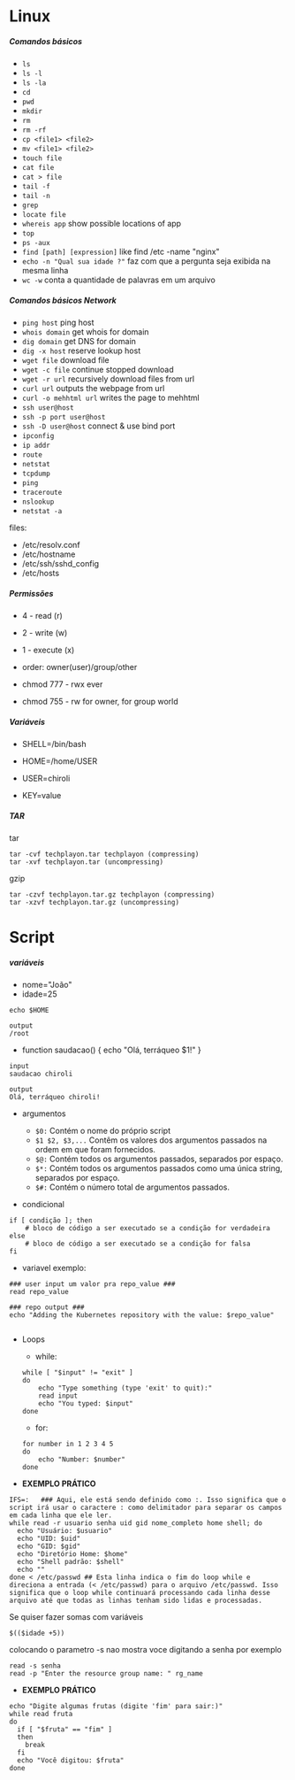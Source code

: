 # Linux
##### Comandos básicos

- `ls`
- `ls -l`
- `ls -la `
- `cd`
- `pwd`
- `mkdir`
- `rm`
- `rm -rf`
- `cp <file1> <file2>`
- `mv <file1> <file2>`
- `touch file`
- `cat file`
- `cat > file`
- `tail -f`
- `tail -n`
- `grep`
- `locate file`
- `whereis app` show possible locations of app
- `top`
- `ps -aux`
- `find [path] [expression]` like find /etc -name "nginx"
- `echo -n "Qual sua idade ?"`  faz com que a pergunta seja exibida na mesma linha
- `wc -w` conta a quantidade de palavras em um arquivo


##### Comandos básicos Network

- `ping host` ping host
- `whois domain` get whois for domain
- `dig domain` get DNS for domain
- `dig -x host` reserve lookup host
- `wget file` download file
- `wget -c file` continue stopped download
- `wget -r url` recursively download files from url
- `curl url` outputs the webpage from url
- `curl -o mehhtml url` writes the page to mehhtml
- `ssh user@host` 
- `ssh -p port user@host` 
- `ssh -D user@host` connect & use bind port
- `ipconfig`
- `ip addr`
- `route`
- `netstat`
- `tcpdump`
- `ping`
- `traceroute`
- `nslookup`
- `netstat -a`

files:
- /etc/resolv.conf
- /etc/hostname
- /etc/ssh/sshd_config
- /etc/hosts


##### Permissões

- 4 - read (r)
- 2 - write (w)
- 1 - execute (x)

- order: owner(user)/group/other

- chmod 777 - rwx ever
- chmod 755 - rw for owner, for group world

##### Variáveis

- SHELL=/bin/bash
- HOME=/home/USER
- USER=chiroli

- KEY=value

##### TAR

tar

    tar -cvf techplayon.tar techplayon (compressing)
    tar -xvf techplayon.tar (uncompressing)

gzip

    tar -czvf techplayon.tar.gz techplayon (compressing)
    tar -xzvf techplayon.tar.gz (uncompressing)

# Script

##### variáveis
- nome="João"
- idade=25

```
echo $HOME

output
/root

```

- function saudacao() {
    echo "Olá, terráqueo $1!"
}

```
input 
saudacao chiroli

output
Olá, terráqueo chiroli!

```

- argumentos 
    - `$0:` Contém o nome do próprio script
    - `$1 $2, $3,...` Contêm os valores dos argumentos passados na ordem em que foram fornecidos.
    - `$@:` Contém todos os argumentos passados, separados por espaço.
    - `$*:` Contém todos os argumentos passados como uma única string, separados por espaço.
    - `$#:` Contém o número total de argumentos passados.


- condicional 

```
if [ condição ]; then 
    # bloco de código a ser executado se a condição for verdadeira
else
    # bloco de código a ser executado se a condição for falsa
fi
```

- variavel exemplo:
```
### user input um valor pra repo_value ###
read repo_value

### repo output ###
echo "Adding the Kubernetes repository with the value: $repo_value"


```

- Loops 
    - while:
    ```
    while [ "$input" != "exit" ]
    do
        echo "Type something (type 'exit' to quit):"
        read input
        echo "You typed: $input"
    done
    ```
    - for:
    ```
    for number in 1 2 3 4 5
    do
        echo "Number: $number"
    done

    ```

- **EXEMPLO PRÁTICO**
```
IFS=:   ### Aqui, ele está sendo definido como :. Isso significa que o script irá usar o caractere : como delimitador para separar os campos em cada linha que ele ler.
while read -r usuario senha uid gid nome_completo home shell; do
  echo "Usuário: $usuario"
  echo "UID: $uid"
  echo "GID: $gid"
  echo "Diretório Home: $home"
  echo "Shell padrão: $shell"
  echo ""
done < /etc/passwd ## Esta linha indica o fim do loop while e direciona a entrada (< /etc/passwd) para o arquivo /etc/passwd. Isso significa que o loop while continuará processando cada linha desse arquivo até que todas as linhas tenham sido lidas e processadas.
```

Se quiser fazer somas com variáveis
```
$(($idade +5))
```
colocando o parametro -s nao mostra voce digitando a senha por exemplo
```
read -s senha
read -p "Enter the resource group name: " rg_name
```

- **EXEMPLO PRÁTICO**
```
echo "Digite algumas frutas (digite 'fim' para sair:)"
while read fruta 
do
  if [ "$fruta" == "fim" ]
  then
    break
  fi
  echo "Você digitou: $fruta"
done

```
